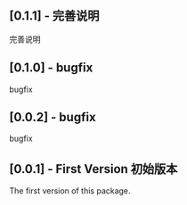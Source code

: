 ## [0.1.1] - 完善说明

完善说明

## [0.1.0] - bugfix

bugfix

## [0.0.2] - bugfix

bugfix

## [0.0.1] - First Version  初始版本

The first version of this package.